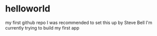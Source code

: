 # helloworld
my first github repo
I was recommended to set this up by Steve Bell
I'm currently trying to build my first app
